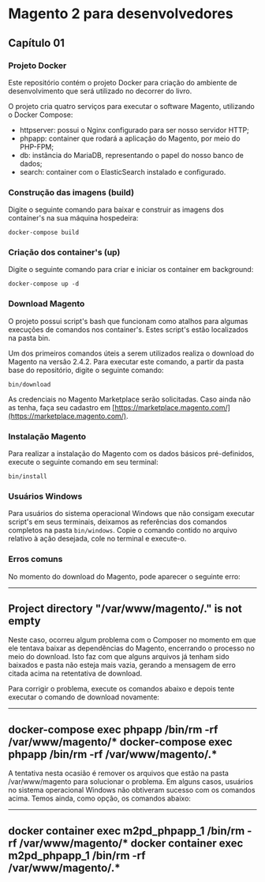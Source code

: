 # Magento 2 para desenvolvedores

## Capítulo 01
### Projeto Docker

Este repositório contém o projeto Docker para criação do ambiente de desenvolvimento que será utilizado no decorrer do livro.

O projeto cria quatro serviços para executar o software Magento, utilizando o Docker Compose:

* httpserver: possui o Nginx configurado para ser nosso servidor HTTP;
* phpapp: container que rodará a aplicação do Magento, por meio do PHP-FPM;
* db: instância do MariaDB, representando o papel do nosso banco de dados;
* search: container com o ElasticSearch instalado e configurado.

### Construção das imagens (build)

Digite o seguinte comando para baixar e construir as imagens dos container's na sua máquina hospedeira:

```
docker-compose build
```

### Criação dos container's (up)

Digite o seguinte comando para criar e iniciar os container em background:

```
docker-compose up -d
```

### Download Magento

O projeto possui script's bash que funcionam como atalhos para algumas execuções de comandos nos container's. Estes script's estão localizados na pasta bin.

Um dos primeiros comandos úteis a serem utilizados realiza o download do Magento na versão 2.4.2. Para executar este comando, a partir da pasta base do repositório, digite o seguinte comando:


```
bin/download
```

As credenciais no Magento Marketplace serão solicitadas. Caso ainda não as tenha, faça seu cadastro em [https://marketplace.magento.com/](https://marketplace.magento.com/).

### Instalação Magento

Para realizar a instalação do Magento com os dados básicos pré-definidos, execute o seguinte comando em seu terminal:

```
bin/install
```

### Usuários Windows

Para usuários do sistema operacional Windows que não consigam executar script's em seus terminais, deixamos as referências dos comandos completos na pasta `bin/windows`. Copie o comando contido no arquivo relativo à ação desejada, cole no terminal e execute-o.


### Erros comuns

No momento do download do Magento, pode aparecer o seguinte erro:

---
Project directory "/var/www/magento/." is not empty
---

Neste caso, ocorreu algum problema com o Composer no momento em que ele tentava baixar as dependências do Magento, encerrando o processo no meio do download. Isto faz com que alguns arquivos já tenham sido baixados e pasta não esteja mais vazia, gerando a mensagem de erro citada acima na retentativa de download.

Para corrigir o problema, execute os comandos abaixo e depois tente executar o comando de download novamente:

---
docker-compose exec phpapp /bin/rm -rf /var/www/magento/*
docker-compose exec phpapp /bin/rm -rf /var/www/magento/.*
---

A tentativa nesta ocasião é remover os arquivos que estão na pasta /var/www/magento para solucionar o problema. Em alguns casos, usuários no sistema operacional Windows não obtiveram sucesso com os comandos acima. Temos ainda, como opção, os comandos abaixo:

---
docker container exec m2pd_phpapp_1 /bin/rm -rf /var/www/magento/*
docker container exec m2pd_phpapp_1 /bin/rm -rf /var/www/magento/.*
---
